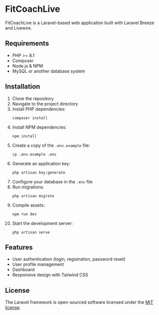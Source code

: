 # FitCoachLive

FitCoachLive is a Laravel-based web application built with Laravel Breeze and Livewire.

## Requirements

- PHP >= 8.1
- Composer
- Node.js & NPM
- MySQL or another database system

## Installation

1. Clone the repository
2. Navigate to the project directory
3. Install PHP dependencies:
   ```
   composer install
   ```
4. Install NPM dependencies:
   ```
   npm install
   ```
5. Create a copy of the `.env.example` file:
   ```
   cp .env.example .env
   ```
6. Generate an application key:
   ```
   php artisan key:generate
   ```
7. Configure your database in the `.env` file
8. Run migrations:
   ```
   php artisan migrate
   ```
9. Compile assets:
   ```
   npm run dev
   ```
10. Start the development server:
    ```
    php artisan serve
    ```

## Features

- User authentication (login, registration, password reset)
- User profile management
- Dashboard
- Responsive design with Tailwind CSS

## License

The Laravel framework is open-sourced software licensed under the [MIT license](https://opensource.org/licenses/MIT).